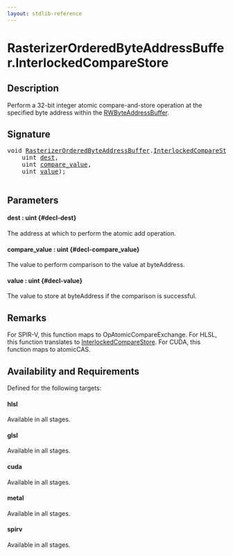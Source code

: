 ```yaml
---
layout: stdlib-reference
---
```


# RasterizerOrderedByteAddressBuffer\.InterlockedCompareStore

## Description

Perform a 32-bit integer atomic compare-and-store operation at
the specified byte address within the <span class='code'><a href="/stdlib-reference/types/rwbyteaddressbuffer-0126d/index" class="code_type">RWByteAddressBuffer</a></span>.



## Signature 

<pre>
<span class="code_keyword">void</span> <a href="/stdlib-reference/types/rasterizerorderedbyteaddressbuffer-0ahls/index" class="code_type">RasterizerOrderedByteAddressBuffer</a>.<a href="/stdlib-reference/types/rasterizerorderedbyteaddressbuffer-0ahls/interlockedcomparestore-0bi">InterlockedCompareStore</a>(
    <span class="code_keyword">uint</span> <a href="/stdlib-reference/types/rasterizerorderedbyteaddressbuffer-0ahls/interlockedcomparestore-0bi#decl-dest" class="code_param">dest</a>,
    <span class="code_keyword">uint</span> <a href="/stdlib-reference/types/rasterizerorderedbyteaddressbuffer-0ahls/interlockedcomparestore-0bi#decl-compare_value" class="code_param">compare_value</a>,
    <span class="code_keyword">uint</span> <a href="/stdlib-reference/types/rasterizerorderedbyteaddressbuffer-0ahls/interlockedcomparestore-0bi#decl-value" class="code_param">value</a>);

</pre>

## Parameters

#### dest  : uint {#decl-dest}
The address at which to perform the atomic add operation.

#### compare\_value  : uint {#decl-compare_value}
The value to perform comparison to the value at <span class='code'>byteAddress</span>.

#### value  : uint {#decl-value}
The value to store at <span class='code'>byteAddress</span> if the comparison is successful.


## Remarks
For SPIR-V, this function maps to <span class='code'>OpAtomicCompareExchange</span>. For HLSL, this function
translates to <span class='code'><a href="/stdlib-reference/types/rasterizerorderedbyteaddressbuffer-0ahls/interlockedcomparestore-0bi">InterlockedCompareStore</a></span>.
For CUDA, this function maps to <span class='code'>atomicCAS</span>.


## Availability and Requirements

Defined for the following targets:

#### hlsl
Available in all stages.

#### glsl
Available in all stages.

#### cuda
Available in all stages.

#### metal
Available in all stages.

#### spirv
Available in all stages.



